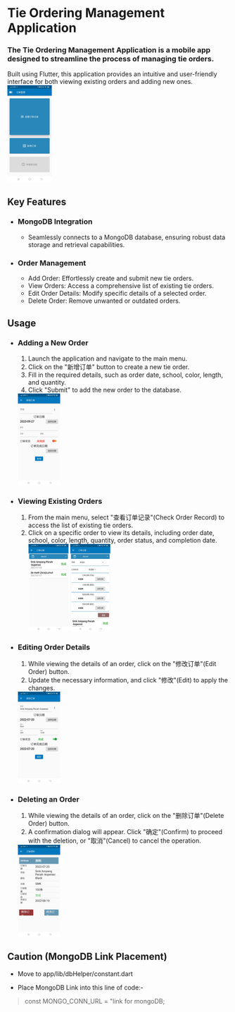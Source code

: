 <h1>Tie Ordering Management Application</h1>

<h3> The Tie Ordering Management Application is a mobile app designed to streamline the process of managing tie orders. </h3>

Built using Flutter, this application provides an intuitive and user-friendly interface for both viewing existing orders and adding new ones.
<img src="demo_preview/mainmenu.jpg" width="20%" height="20%">

<h2>Key Features</h2>

- <h3>MongoDB Integration</h3>

  - Seamlessly connects to a MongoDB database, ensuring robust data storage and retrieval capabilities.

- <h3>Order Management</h3>

  - Add Order: Effortlessly create and submit new tie orders.
  - View Orders: Access a comprehensive list of existing tie orders.
  - Edit Order Details: Modify specific details of a selected order.
  - Delete Order: Remove unwanted or outdated orders.

<h2>Usage</h2>

- <h3>Adding a New Order</h3>

  1. Launch the application and navigate to the main menu.
  2. Click on the "新增订单" button to create a new tie order.
  3. Fill in the required details, such as order date, school, color, length, and quantity.
  4. Click "Submit" to add the new order to the database.
    <img src="demo_preview/add.jpg" width="20%" height="20%">

- <h3>Viewing Existing Orders</h3>

  1. From the main menu, select "查看订单记录"(Check Order Record) to access the list of existing tie orders.
  2. Click on a specific order to view its details, including order date, school, color, length, quantity, order status, and completion date.
<img src="demo_preview/list.jpg" width="20%" height="20%">  <img src="demo_preview/filter.jpg" width="20%" height="20%">

- <h3>Editing Order Details</h3>

  1. While viewing the details of an order, click on the "修改订单"(Edit Order) button.
  2. Update the necessary information, and click "修改"(Edit) to apply the changes.
    <img src="demo_preview/edit.jpg" width="20%" height="20%">

- <h3>Deleting an Order</h3>

  1. While viewing the details of an order, click on the "删除订单"(Delete Order) button.
  2. A confirmation dialog will appear. Click "确定"(Confirm) to proceed with the deletion, or "取消"(Cancel) to cancel the operation.
    <img src="demo_preview/info.jpg" width="20%" height="20%">

<h2>Caution (MongoDB Link Placement)</h2>

- Move to app/lib/dbHelper/constant.dart

- Place MongoDB Link into this line of code:-
> const MONGO_CONN_URL = "link for mongoDB;
